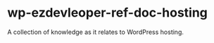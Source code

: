 wp-ezdevleoper-ref-doc-hosting
==============================

A collection of knowledge as it relates to WordPress hosting.
